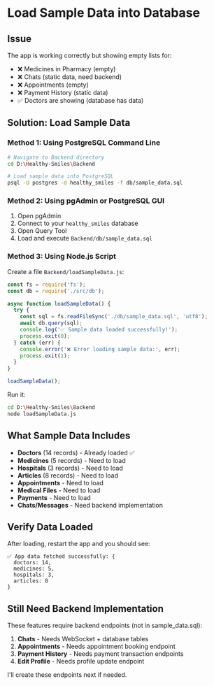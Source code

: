 # Load Sample Data into Database

## Issue
The app is working correctly but showing empty lists for:
- ❌ Medicines in Pharmacy (empty)
- ❌ Chats (static data, need backend)
- ❌ Appointments (empty)
- ❌ Payment History (static data)
- ✅ Doctors are showing (database has data)

## Solution: Load Sample Data

### Method 1: Using PostgreSQL Command Line

```bash
# Navigate to Backend directory
cd D:\Healthy-Smiles\Backend

# Load sample data into PostgreSQL
psql -U postgres -d healthy_smiles -f db/sample_data.sql
```

### Method 2: Using pgAdmin or PostgreSQL GUI
1. Open pgAdmin
2. Connect to your `healthy_smiles` database
3. Open Query Tool
4. Load and execute `Backend/db/sample_data.sql`

### Method 3: Using Node.js Script

Create a file `Backend/loadSampleData.js`:

```javascript
const fs = require('fs');
const db = require('./src/db');

async function loadSampleData() {
  try {
    const sql = fs.readFileSync('./db/sample_data.sql', 'utf8');
    await db.query(sql);
    console.log('✅ Sample data loaded successfully!');
    process.exit(0);
  } catch (err) {
    console.error('❌ Error loading sample data:', err);
    process.exit(1);
  }
}

loadSampleData();
```

Run it:
```bash
cd D:\Healthy-Smiles\Backend
node loadSampleData.js
```

## What Sample Data Includes

- **Doctors** (14 records) - Already loaded ✅
- **Medicines** (5 records) - Need to load
- **Hospitals** (3 records) - Need to load  
- **Articles** (8 records) - Need to load
- **Appointments** - Need to load
- **Medical Files** - Need to load
- **Payments** - Need to load
- **Chats/Messages** - Need backend implementation

## Verify Data Loaded

After loading, restart the app and you should see:

```
✅ App data fetched successfully: {
  doctors: 14,
  medicines: 5,
  hospitals: 3,
  articles: 8
}
```

## Still Need Backend Implementation

These features require backend endpoints (not in sample_data.sql):
1. **Chats** - Needs WebSocket + database tables
2. **Appointments** - Needs appointment booking endpoint
3. **Payment History** - Needs payment transaction endpoints
4. **Edit Profile** - Needs profile update endpoint

I'll create these endpoints next if needed.
